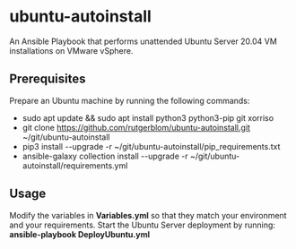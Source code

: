 # ubuntu-autoinstall

An Ansible Playbook that performs unattended Ubuntu Server 20.04 VM installations on VMware vSphere.

## Prerequisites

Prepare an Ubuntu machine by running the following commands:

* sudo apt update && sudo apt install python3 python3-pip git xorriso
* git clone https://github.com/rutgerblom/ubuntu-autoinstall.git ~/git/ubuntu-autoinstall
* pip3 install --upgrade -r ~/git/ubuntu-autoinstall/pip_requirements.txt
* ansible-galaxy collection install --upgrade -r ~/git/ubuntu-autoinstall/requirements.yml

## Usage

Modify the variables in **Variables.yml** so that they match your environment and your requirements. Start the Ubuntu Server deployment by running:
<br>
**ansible-playbook DeployUbuntu.yml**
